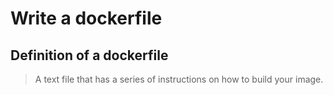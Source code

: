 # Write a dockerfile

## Definition of a dockerfile

> A text file that has a series of instructions on how to build your image.